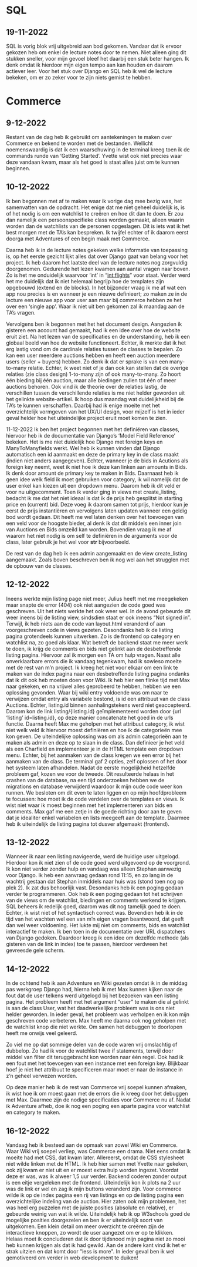 # SQL

## 19-11-2022
SQL is vorig blok vrij uitgebreid aan bod gekomen. Vandaar dat ik ervoor gekozen heb om enkel de lecture notes door te nemen. Niet alleen ging dit stukken sneller, voor mijn gevoel bleef het daarbij een stuk beter hangen. Ik denk omdat ik hierdoor mijn eigen tempo aan kan houden en daarom actiever leer. Voor het stuk over Django en SQL heb ik wel de lecture bekeken, om er zo zeker voor te zijn niets gemist te hebben.

# Commerce

## 9-12-2022
Restant van de dag heb ik gebruikt om aantekeningen te maken over Commerce en bekend te worden met de bestanden. Wellicht noemenswaardig is dat ik een waarschuwing in de terminal kreeg toen ik de commands runde van ‘Getting Started’. Yvette wist ook niet precies waar deze vandaan kwam, maar als het goed is staat alles juist om te kunnen beginnen.

## 10-12-2022
Ik ben begonnen met af te maken waar ik vorige dag mee bezig was, het samenvatten van de opdracht. Het enige dat me niet geheel duidelijk is, is of het nodig is om een watchlist te creëren en hoe dit dan te doen. Er zou dan namelijk een persoonspecifieke class worden gemaakt, alleen waarin worden dan de watchlists van de personen opgeslagen. Dit is iets wat ik het best morgen met de TA’s kan bespreken. Ik twijfel echter of ik daarom eerst doorga met Adventures of een begin maak met Commerce.

Daarna heb ik in de lecture notes gekeken welke informatie van toepassing is, op het eerste gezicht lijkt alles dat over Django gaat van belang voor het project. Ik heb daarom het laatste deel van de lecture notes nog zorgvuldig doorgenomen. Gedurende het lezen kwamen aan aantal vragen naar boven. Zo is het me onduidelijk waarvoor ‘int’ in “<int:flights>” voor staat. Verder werd het me duidelijk dat ik niet helemaal begrijp hoe de templates zijn opgebouwd (extend en de blocks). In het bijzonder vraag ik me af wat een app nou precies is en wanneer je een nieuwe definieert; zo maken ze in de lecture een nieuwe app voor user aan maar bij commerce hebben ze het over een ‘single app’. Waar ik niet uit ben gekomen zal ik maandag aan de TA’s vragen.

Vervolgens ben ik begonnen met het het document design. Aangezien ik gisteren een account had gemaakt, had ik een idee over hoe de website eruit ziet. Na het lezen van de specificaties en de understanding, heb ik een globaal beeld van hoe de website functioneert. Echter, ik merkte dat ik het erg lastig vond om de cardinale relaties tussen de classes te bepalen. Zo kan een user meerdere auctions hebben en heeft een auction meerdere users (seller + buyers) hebben. Zo denk ik dat er sprake is van een many-to-many relatie. Echter, ik weet niet of je dan ook kan stellen dat de overige relaties (zie class design) 1-to-many zijn of ook many-to-many. Zo hoort één bieding bij één auction, maar alle biedingen zullen tot één of meer auctions behoren.
Ook vind ik de theorie over de relaties lastig, de verschillen tussen de verschillende relaties is me niet helder geworden uit het gelinkte website-artikel. Ik hoop dus maandag wat duidelijkheid bij de TA’s te kunnen verschaffen.
Daarbij had ik enige moeite met het overzichtelijk vormgeven van het UX/UI design, voor mijzelf is het in ieder geval helder hoe het uiteindelijke project eruit moet komen te zien.

11-12-2022
Ik ben het project begonnen met het definiëren van classes, hiervoor heb ik de documentatie van Django’s ‘Model Field Reference’ bekeken.
Het is me niet duidelijk hoe Django met foreign keys en ManyToManyfields werkt. Wel heb ik kunnen vinden dat Django automatisch een id aanmaakt en deze de primary key in de class maakt (indien niet anders aangegeven). Echter, wanneer je de bids in Acutions als foreign key neemt, weet ik niet hoe ik deze kan linken aan amounts in Bids. Ik denk door amount de primary key te maken in Bids.
Daarnaast heb ik geen idee welk field ik moet gebruiken voor category, ik wil namelijk dat de user enkel kan kiezen uit een dropdown menu. Daarom heb ik dit veld er voor nu uitgecomment. Toen ik verder ging in views met create_listing, bedacht ik me dat het niet ideaal is dat ik de prijs heb gesplitst in starting price en (current) bid. Deze voeg ik daarom samen tot prijs, hierdoor kun je eerst de prijs instantiëren en vervolgens laten updaten wanneer een geldig bod wordt gedaan. Dit heeft me wel laten denken over het toevoegen van een veld voor de hoogste bieder, al denk ik dat dit middels een inner join van Auctions en Bids omzeild kan worden.
Bovendien vraag ik me af waarom het niet nodig is om self te definiëren in de arguments voor de class, later gebruik je het wel voor __str__ bijvoorbeeld.

De rest van de dag heb ik een admin aangemaakt en de view create_listing aangemaakt. Zoals boven beschreven ben ik nog wel aan het strugglen met de opbouw van de classes.

## 12-12-2022
Ineens werkte mijn listing page niet meer, Julius heeft met me meegekeken maar snapte de error (404) ook niet aangezien de code goed was geschreven. Uit het niets werkte het ook weer wel. In de avond gebeurde dit weer ineens bij de listing view, sindsdien staat er ook ineens “Not signed in”. Terwijl, ik heb niets aan de code van layout.html veranderd of aan voorgeschreven code in views gezeten. Desondanks heb ik de listing pagina grotendeels kunnen uitwerken. Zo is de frontend op category en watchlist na, zo goed als klaar. Wat betreft de backend staat me meer werk te doen, ik krijg de comments en bids niet gelinkt aan de desbetreffende listing pagina. Hiervoor zal ik morgen een TA om hulp vragen.
Naast alle onverklaarbare errors die ik vandaag tegenkwam, had ik sowieso moeite met de rest van m’n project. Ik kreeg het niet voor elkaar om een link te maken van de index pagina naar een desbetreffende listing pagina ondanks dat ik dit ook heb moeten doen voor Wiki. Ik heb hier een flinke tijd met Max naar gekeken, en na vrijwel alles geprobeerd te hebben, hebben we een oplossing gevonden. Waar bij wiki entry voldoende was om naar te verwijzen omdat entry als variabele bestond, is id een attribuut van de class Auctions. Echter, listing.id binnen aanhalingstekens werd niet geaccepteerd. Daarom kon de link listing/{listing.id} geïmplementeerd worden door {url ‘listing’ id=listing.id}, op deze manier concatenate het goed in de urls functie.
Daarna heeft Max me geholpen met het attribuut category, ik wist niet welk veld ik hiervoor moest definiëren en hoe ik de categorieën mee kon geven. De uiteindelijke oplossing was om als admin categorieën aan te maken als admin en deze op te slaan in de class. Dan definieer je het veld als een Charfield en implementeer je in de HTML template een dropdown menu. Echter, bij het aanmaken van de class kregen we een error bij het aanmaken van de class. De terminal gaf 2 opties, zelf oplossen of het door het systeem laten afhandelen. Nadat de eerste mogelijkheid hetzelfde probleem gaf, kozen we voor de tweede. Dit resulteerde helaas in het crashen van de database, na een tijd onderzoeken hebben we de migrations en database verwijderd waardoor ik mijn oude code weer kon runnen. We besloten om dit even te laten liggen en op mijn hoofdprobleem te focussen: hoe moet ik de code verdelen over de templates en views. Ik wist niet waar ik moest beginnen met het implementeren van bids en comments. Max gaf me een zetje in de goede richting door aan te geven dat je idealiter enkel variabelen en lists meegeeft aan de template. Daarmee heb ik uiteindelijk de listing pagina tot dusver afgemaakt (frontend).

## 13-12-2022
Wanneer ik naar een listing navigeerde, werd de huidige user uitgelogd. Hierdoor kon ik niet zien of de code goed werd uitgevoerd op de voorgrond. Ik kon niet verder zonder hulp en vandaag was alleen Stephan aanwezig voor Django. Ik heb een aanvraag gedaan rond 11:15, en zo lang in de wachtrij gestaan dat Stephan inmiddels naar huis was (stond toen nog op plek 2). Ik zat dus behoorlijk vast.
Desondanks heb ik een poging gedaan verder te programmeren. Ook heb ik een poging gedaan tot het schrijven van de views om de watchlist, biedingen en comments werkend te krijgen. SQL beheers ik redelijk goed, daarom was dit nog tamelijk goed te doen. Echter, ik wist niet of het syntactisch correct was.
Bovendien heb ik in de tijd van het wachten wel een van m’n eigen vragen beantwoord, dat geeft dan wel weer voldoening. Het lukte mij niet om comments, bids en watchlist interactief te maken. Ik ben toen in de documentatie over URL dispatchers van Django gedoken. Daardoor kreeg ik een idee om dezelfde methode (als gisteren van de link in index) toe te passen, hierdoor verdween het gevreesde gele scherm.

## 14-12-2022
In de ochtend heb ik aan Adventure en Wiki gezeten omdat ik in de middag pas werkgroep Django had, hierna heb ik met Max kunnen kijken naar de fout dat de user telkens werd uitgelogd bij het bezoeken van een listing pagina. Het probleem heeft met het argument “user” te maken die al gelinkt is aan de class User, wat het daadwerkelijke probleem was is ons niet helder geworden. In ieder geval, het probleem was verholpen en ik kon mijn geschreven code verbeteren. Max heeft me daarna ook nog geholpen met de watchlist knop die niet werkte. Om samen het debuggen te doorlopen heeft me onwijs veel geleerd.

Zo viel me op dat sommige delen van de code waren vrij omslachtig of dubbelop. Zo had ik voor de watchlist twee if statements, terwijl door middel van filter dit teruggebracht kon worden naar één regel. Ook had ik een fout met het toevoegen van een instance met een foreign key. Blijkbaar hoef je niet het attribuut te specificeren maar moet er naar de instance in z’n geheel verwezen worden.

Op deze manier heb ik de rest van Commerce vrij soepel kunnen afmaken, ik wist hoe ik om moest gaan met de errors die ik kreeg door het debuggen met Max. Daarmee zijn de nodige specificaties voor Commerce nu af. Nadat ik Adventure afheb, doe ik nog een poging een aparte pagina voor watchlist en category te maken.

## 16-12-2022
Vandaag heb ik besteed aan de opmaak van zowel Wiki en Commerce. Waar Wiki vrij soepel verliep, was Commerce een drama. Niet eens omdat ik moeite had met CSS, dat kwam later. Allereerst, omdat de CSS stylesheet niet wilde linken met de HTML. Ik heb hier samen met Yvette naar gekeken, ook zij kwam er niet uit en er moest extra hulp worden ingezet. Voordat deze er was, was ik alweer 1,5 uur verder. Backend coderen zonder output is een eitje vergeleken met de frontend. Uiteindelijk kon ik plots na 2 uur was de link er wel en zag ik mijn buttons veranderd zijn. Voor commerce wilde ik op de index pagina een rij van listings en op de listing pagina een overzichtelijke indeling van de auction. Hier zaten ook mijn problemen, het was heel erg puzzelen met de juiste posities (absolute en relative), er gebeurde weinig van wat ik wilde. Uiteindelijk heb ik op W3schools goed de mogelijke posities doorgezelen en ben ik er uiteindelijk soort van uitgekomen. Een klein detail om meer overzicht te creëren zijn de interactieve knoppen, zo wordt de user aangezet om er op te klikken. Helaas moet ik concluderen dat ik door tijdsnood mijn pagina niet zo mooi heb kunnen krijgen als dat ik had gewild. Aan de andere kant vind ik het er strak uitzien en dat komt door "less is more". In ieder geval ben ik wel gemotiveerd om verder in web development te duiken!
